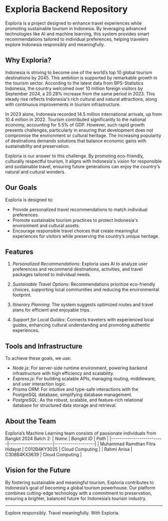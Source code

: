 # Exploria Backend Repository

Exploria is a project designed to enhance travel experiences while promoting sustainable tourism in Indonesia. By leveraging advanced technologies like AI and machine learning, this system provides smart recommendations tailored to individual preferences, helping travelers explore Indonesia responsibly and meaningfully.

## Why Exploria?

Indonesia is striving to become one of the world’s top 10 global tourism destinations by 2045. This ambition is supported by remarkable growth in the tourism sector. According to the latest data from BPS-Statistics Indonesia, the country welcomed over 10 million foreign visitors by September 2024, a 20.28% increase from the same period in 2023. This steady rise reflects Indonesia's rich cultural and natural attractions, along with continuous improvements in tourism infrastructure.

In 2023 alone, Indonesia recorded 14.5 million international arrivals, up from 10.4 million in 2022. Tourism contributed significantly to the national economy, accounting for 5.5% of GDP. However, such rapid growth presents challenges, particularly in ensuring that development does not compromise the environment or cultural heritage. The increasing popularity of destinations demands solutions that balance economic gains with sustainability and preservation.

Exploria is our answer to this challenge. By promoting eco-friendly, culturally respectful tourism, it aligns with Indonesia's vision for responsible and sustainable travel, ensuring future generations can enjoy the country's natural and cultural wonders.

## Our Goals

Exploria is designed to:
- Provide personalized travel recommendations to match individual preferences.
- Promote sustainable tourism practices to protect Indonesia's environment and cultural assets.
- Encourage responsible travel choices that create meaningful experiences for visitors while preserving the country’s unique heritage.

## Features

1. *Personalized Recommendations*:
   Exploria uses AI to analyze user preferences and recommend destinations, activities, and travel packages tailored to individual needs.

2. *Sustainable Travel Options*:
   Recommendations prioritize eco-friendly choices, supporting local communities and reducing the environmental footprint.

3. *Itinerary Planning*:
   The system suggests optimized routes and travel plans for efficient and enjoyable trips.

4. *Support for Local Guides*:
   Connects travelers with experienced local guides, enhancing cultural understanding and promoting authentic experiences.

## Tools and Infrastructure

To achieve these goals, we use:
- *Node.js*: For server-side runtime environment, powering backend infrastructure with high efficiency and scalability.
- *Express.js*: For building scalable APIs, managing routing, middleware, and user interaction logic.
- *Prisma ORM*: For intuitive and type-safe interactions with the PostgreSQL database, simplifying database management.
- *PostgreSQL*: As the robust, scalable, and feature-rich relational database for structured data storage and retrieval.

## About the Team

Exploria’s Machine Learning team consists of passionate individuals from Bangkit 2024 Batch 2:
| *Name*                | *Bangkit ID*       | *Path*           |
|--------------------------|----------------------|--------------------|
| Muhammad Ramdhan Fitra Hidayat | C012B4KY3025       | Cloud Computing   |
| Rahmi Anisa        | C308B4KX3639      | Cloud Computing   |

## Vision for the Future

By fostering sustainable and meaningful tourism, Exploria contributes to Indonesia’s goal of becoming a global tourism powerhouse. Our platform combines cutting-edge technology with a commitment to preservation, ensuring a brighter, balanced future for Indonesia’s tourism industry.

---

Explore responsibly. Travel meaningfully. With Exploria. 
